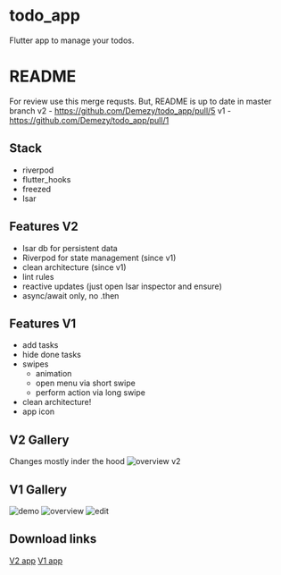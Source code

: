 # todo_app

Flutter app to manage your todos.

# README

For review use this merge requsts. But, README is up to date in master branch
v2 - https://github.com/Demezy/todo_app/pull/5
v1 - https://github.com/Demezy/todo_app/pull/1

## Stack

- riverpod
- flutter_hooks
- freezed
- Isar

## Features V2
- Isar db for persistent data
- Riverpod for state management (since v1)
- clean architecture (since v1)
- lint rules
- reactive updates (just open Isar inspector and ensure)
- async/await only, no .then

## Features V1
- add tasks
- hide done tasks
- swipes
  - animation
  - open menu via short swipe
  - perform action via long swipe
- clean architecture!
- app icon

## V2 Gallery
Changes mostly inder the hood
![overview v2](./docs/v2-overview.png)
## V1 Gallery 

![demo](./docs/v1-demo.gif)
![overview](./docs/v1-overview-screen.png)
![edit](./docs/v1-edit-screen.png)

## Download links
[V2 app](https://github.com/Demezy/todo_app/releases/download/v2_release/todo_v2)
[V1 app](https://github.com/Demezy/todo_app/releases/download/untagged-3ce9b9b2c5f4b54647ff/app-release.apk)

